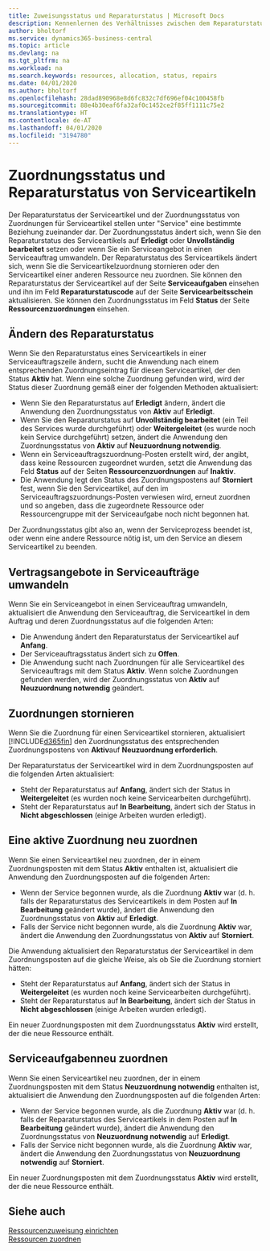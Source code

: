 ```yaml
---
title: Zuweisungsstatus und Reparaturstatus | Microsoft Docs
description: Kennenlernen des Verhältnisses zwischen dem Reparaturstatus der Serviceartikel und dem Zuordnungsstatus von Zuordnungen.
author: bholtorf
ms.service: dynamics365-business-central
ms.topic: article
ms.devlang: na
ms.tgt_pltfrm: na
ms.workload: na
ms.search.keywords: resources, allocation, status, repairs
ms.date: 04/01/2020
ms.author: bholtorf
ms.openlocfilehash: 28dad890968e8d6fc832c7df696ef04c100458fb
ms.sourcegitcommit: 88e4b30eaf6fa32af0c1452ce2f85ff1111c75e2
ms.translationtype: HT
ms.contentlocale: de-AT
ms.lasthandoff: 04/01/2020
ms.locfileid: "3194780"
---
```

# <a name="allocation-status-and-repair-status-of-service-items"></a>Zuordnungsstatus und Reparaturstatus von Serviceartikeln
Der Reparaturstatus der Serviceartikel und der Zuordnungsstatus von Zuordnungen für Serviceartikel stellen unter "Service" eine bestimmte Beziehung zueinander dar. Der Zuordnungsstatus ändert sich, wenn Sie den Reparaturstatus des Serviceartikels auf **Erledigt** oder **Unvollständig bearbeitet** setzen oder wenn Sie ein Serviceangebot in einen Serviceauftrag umwandeln. Der Reparaturstatus des Serviceartikels ändert sich, wenn Sie die Serviceartikelzuordnung stornieren oder den Serviceartikel einer anderen Ressource neu zuordnen. Sie können den Reparaturstatus der Serviceartikel auf der Seite **Serviceaufgaben** einsehen und ihn im Feld **Reparaturstatuscode** auf der Seite **Servicearbeitsschein** aktualisieren. Sie können den Zuordnungsstatus im Feld **Status** der Seite **Ressourcenzuordnungen** einsehen.  
  
## <a name="changing-repair-status"></a>Ändern des Reparaturstatus  
Wenn Sie den Reparaturstatus eines Serviceartikels in einer Serviceauftragszeile ändern, sucht die Anwendung nach einem entsprechenden Zuordnungseintrag für diesen Serviceartikel, der den Status **Aktiv** hat. Wenn eine solche Zuordnung gefunden wird, wird der Status dieser Zuordnung gemäß einer der folgenden Methoden aktualisiert:  
  
* Wenn Sie den Reparaturstatus auf **Erledigt** ändern, ändert die Anwendung den Zuordnungsstatus von **Aktiv** auf **Erledigt**.  
* Wenn Sie den Reparaturstatus auf **Unvollständig bearbeitet** (ein Teil des Services wurde durchgeführt) oder **Weitergeleitet** (es wurde noch kein Service durchgeführt) setzen, ändert die Anwendung den Zuordnungsstatus von **Aktiv** auf **Neuzuordnung notwendig**.  
* Wenn ein Serviceauftragszuordnung-Posten erstellt wird, der angibt, dass keine Ressourcen zugeordnet wurden, setzt die Anwendung das Feld **Status** auf der Seiten **Ressourcenzuordnungen** auf **Inaktiv**.  
* Die Anwendung legt den Status des Zuordnungspostens auf **Storniert** fest, wenn Sie den Serviceartikel, auf den im Serviceauftragszuordnungs-Posten verwiesen wird, erneut zuordnen und so angeben, dass die zugeordnete Ressource oder Ressourcengruppe mit der Serviceaufgabe noch nicht begonnen hat.  
  
Der Zuordnungsstatus gibt also an, wenn der Serviceprozess beendet ist, oder wenn eine andere Ressource nötig ist, um den Service an diesem Serviceartikel zu beenden.  
  
## <a name="converting-service-quotes-to-service-orders"></a>Vertragsangebote in Serviceaufträge umwandeln  
Wenn Sie ein Serviceangebot in einen Serviceauftrag umwandeln, aktualisiert die Anwendung den Serviceauftrag, die Serviceartikel in dem Auftrag und deren Zuordnungsstatus auf die folgenden Arten:  
  
* Die Anwendung ändert den Reparaturstatus der Serviceartikel auf **Anfang**.  
* Der Serviceauftragsstatus ändert sich zu **Offen**.  
* Die Anwendung sucht nach Zuordnungen für alle Serviceartikel des Serviceauftrags mit dem Status **Aktiv**. Wenn solche Zuordnungen gefunden werden, wird der Zuordnungsstatus von **Aktiv** auf **Neuzuordnung notwendig** geändert.  
  
## <a name="canceling-allocations"></a>Zuordnungen stornieren  
Wenn Sie die Zuordnung für einen Serviceartikel stornieren, aktualisiert [!INCLUDE[d365fin](includes/d365fin_md.md)] den Zuordnungsstatus des entsprechenden Zuordnungspostens von **Aktiv**auf **Neuzuordnung erforderlich**.

Der Reparaturstatus der Serviceartikel wird in dem Zuordnungsposten auf die folgenden Arten aktualisiert:  
  
* Steht der Reparaturstatus auf **Anfang**, ändert sich der Status in **Weitergeleitet** (es wurden noch keine Servicearbeiten durchgeführt).  
* Steht der Reparaturstatus auf **In Bearbeitung**, ändert sich der Status in **Nicht abgeschlossen** (einige Arbeiten wurden erledigt).  
  
## <a name="reallocating-an-active-allocation-entry"></a>Eine aktive Zuordnung neu zuordnen  
Wenn Sie einen Serviceartikel neu zuordnen, der in einem Zuordnungsposten mit dem Status **Aktiv** enthalten ist, aktualisiert die Anwendung den Zuordnungsposten auf die folgenden Arten:  
  
* Wenn der Service begonnen wurde, als die Zuordnung **Aktiv** war (d. h. falls der Reparaturstatus des Serviceartikels in dem Posten auf **In Bearbeitung** geändert wurde), ändert die Anwendung den Zuordnungsstatus von **Aktiv** auf **Erledigt**.  
* Falls der Service nicht begonnen wurde, als die Zuordnung **Aktiv** war, ändert die Anwendung den Zuordnungsstatus von **Aktiv** auf **Storniert**.  
  
Die Anwendung aktualisiert den Reparaturstatus der Serviceartikel in dem Zuordnungsposten auf die gleiche Weise, als ob Sie die Zuordnung storniert hätten:  
  
* Steht der Reparaturstatus auf **Anfang**, ändert sich der Status in **Weitergeleitet** (es wurden noch keine Servicearbeiten durchgeführt).  
* Steht der Reparaturstatus auf **In Bearbeitung**, ändert sich der Status in **Nicht abgeschlossen** (einige Arbeiten wurden erledigt).  
  
Ein neuer Zuordnungsposten mit dem Zuordnungsstatus **Aktiv** wird erstellt, der die neue Ressource enthält.  
  
## <a name="reallocating-a-service-item"></a>Serviceaufgabenneu zuordnen  
Wenn Sie einen Serviceartikel neu zuordnen, der in einem Zuordnungsposten mit dem Status **Neuzuordnung notwendig** enthalten ist, aktualisiert die Anwendung den Zuordnungsposten auf die folgenden Arten:  
  
* Wenn der Service begonnen wurde, als die Zuordnung **Aktiv** war (d. h. falls der Reparaturstatus des Serviceartikels in dem Posten auf **In Bearbeitung** geändert wurde), ändert die Anwendung den Zuordnungsstatus von **Neuzuordnung notwendig** auf **Erledigt**.  
* Falls der Service nicht begonnen wurde, als die Zuordnung **Aktiv** war, ändert die Anwendung den Zuordnungsstatus von **Neuzuordnung notwendig** auf **Storniert**.  
  
Ein neuer Zuordnungsposten mit dem Zuordnungsstatus **Aktiv** wird erstellt, der die neue Ressource enthält.  
  
## <a name="see-also"></a>Siehe auch  
[Ressourcenzuweisung einrichten](service-how-setup-resource-allocation.md)  
[Ressourcen zuordnen](service-how-to-allocate-resources.md)  

